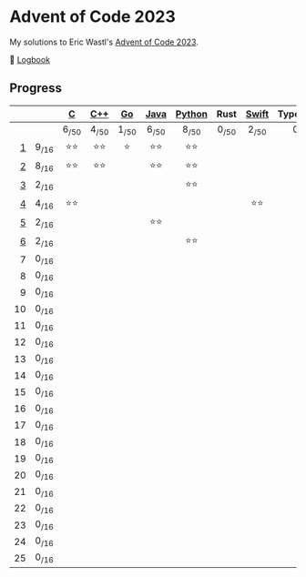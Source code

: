 # Advent of Code 2023

My solutions to Eric Wastl's [Advent of Code 2023](https://adventofcode.com/2023).

📝 [Logbook](logbook/README.md)

## Progress

| | | [C](/aoc23c/) | [C++](/aoc23cpp/) | [Go](/aoc23/go/) | [Java](/aoc23java/) | [Python](/aoc23py/) | Rust | [Swift](/aoc23swift/) | TypeScript |
|--:|:-:|:-:|:-:|:-:|:-:|:-:|:-:|:-:|:-:|
| | | 6<sub>/50</sub> | 4<sub>/50</sub> | 1<sub>/50</sub> | 6<sub>/50</sub> | 8<sub>/50</sub> | 0<sub>/50</sub> | 2<sub>/50</sub> | 0<sub>/50</sub> |
|  [1](logbook/day01.md) | 9<sub>/16</sub> | ⭐️⭐️ | ⭐️⭐️ | ⭐️ | ⭐️⭐️ | ⭐️⭐️ | | | |
|  [2](logbook/day02.md) | 8<sub>/16</sub> | ⭐️⭐️ | ⭐️⭐️ | | ⭐️⭐️ | ⭐️⭐️ | | | |
|  [3](logbook/day03.md) | 2<sub>/16</sub> | | | | | ⭐️⭐️ | | | |
|  [4](logbook/day04.md) | 4<sub>/16</sub> | ⭐️⭐️ | | | | | | ⭐️⭐️ | |
|  [5](logbook/day05.md) | 2<sub>/16</sub> | | | | ⭐️⭐️ | | | | |
|  [6](logbook/day06.md) | 2<sub>/16</sub> | | | | | ⭐️⭐️ | | | |
|  7 | 0<sub>/16</sub> | | | | | | | | |
|  8 | 0<sub>/16</sub> | | | | | | | | |
|  9 | 0<sub>/16</sub> | | | | | | | | |
| 10 | 0<sub>/16</sub> | | | | | | | | |
| 11 | 0<sub>/16</sub> | | | | | | | | |
| 12 | 0<sub>/16</sub> | | | | | | | | |
| 13 | 0<sub>/16</sub> | | | | | | | | |
| 14 | 0<sub>/16</sub> | | | | | | | | |
| 15 | 0<sub>/16</sub> | | | | | | | | |
| 16 | 0<sub>/16</sub> | | | | | | | | |
| 17 | 0<sub>/16</sub> | | | | | | | | |
| 18 | 0<sub>/16</sub> | | | | | | | | |
| 19 | 0<sub>/16</sub> | | | | | | | | |
| 20 | 0<sub>/16</sub> | | | | | | | | |
| 21 | 0<sub>/16</sub> | | | | | | | | |
| 22 | 0<sub>/16</sub> | | | | | | | | |
| 23 | 0<sub>/16</sub> | | | | | | | | |
| 24 | 0<sub>/16</sub> | | | | | | | | |
| 25 | 0<sub>/16</sub> | | | | | | | | |
